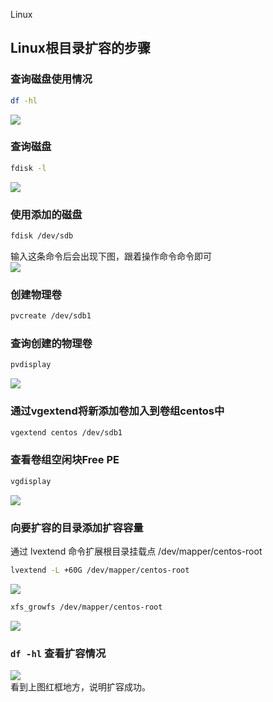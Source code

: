 Linux
<a name="n9Vts"></a>
## Linux根目录扩容的步骤
<a name="V7Z4A"></a>
### 查询磁盘使用情况
```bash
df -hl
```
![](https://cdn.nlark.com/yuque/0/2022/webp/396745/1643945756758-2c23649a-0297-44ae-8094-82396cf4fb29.webp#clientId=ud6ab5a02-d804-4&from=paste&id=u00376f55&originHeight=369&originWidth=1080&originalType=url&ratio=1&rotation=0&showTitle=false&status=done&style=none&taskId=u62232658-f122-461d-b8ba-6d048987eeb&title=)
<a name="KQcBo"></a>
### 查询磁盘
```bash
fdisk -l
```
![](https://cdn.nlark.com/yuque/0/2022/webp/396745/1643945756699-8f22395b-1f72-4dd8-b901-8b0b20104259.webp#clientId=ud6ab5a02-d804-4&from=paste&id=u4cc12f3f&originHeight=553&originWidth=701&originalType=url&ratio=1&rotation=0&showTitle=false&status=done&style=none&taskId=u3b6e4419-9046-4797-a4b9-642cf8b447b&title=)
<a name="RCEZd"></a>
### 使用添加的磁盘
```bash
fdisk /dev/sdb
```
输入这条命令后会出现下图，跟着操作命令命令即可<br />![](https://cdn.nlark.com/yuque/0/2022/webp/396745/1643945756444-8aa7d4e1-9294-4ecb-996a-a0bccd77ea7a.webp#clientId=ud6ab5a02-d804-4&from=paste&id=u2e8a578b&originHeight=597&originWidth=761&originalType=url&ratio=1&rotation=0&showTitle=false&status=done&style=none&taskId=ue985d6fd-e645-4dfc-8e81-88eda618a85&title=)
<a name="SVxyP"></a>
### 创建物理卷
```bash
pvcreate /dev/sdb1
```
<a name="XZM9t"></a>
### 查询创建的物理卷
```bash
pvdisplay
```
![](https://cdn.nlark.com/yuque/0/2022/webp/396745/1643945757058-24d671b5-4fe0-415e-93f0-032a888a689f.webp#clientId=ud6ab5a02-d804-4&from=paste&id=u9d048552&originHeight=1030&originWidth=1018&originalType=url&ratio=1&rotation=0&showTitle=false&status=done&style=none&taskId=ud2222a43-aaa0-473a-b136-ceca87adbf0&title=)
<a name="IUsiM"></a>
### 通过vgextend将新添加卷加入到卷组centos中
```bash
vgextend centos /dev/sdb1
```
<a name="aRsZJ"></a>
### 查看卷组空闲块Free PE
```bash
vgdisplay
```
![](https://cdn.nlark.com/yuque/0/2022/webp/396745/1643945756423-185b40bc-aae5-4ccc-b951-5e8a4fbbf14f.webp#clientId=ud6ab5a02-d804-4&from=paste&id=u6f3357d8&originHeight=828&originWidth=1080&originalType=url&ratio=1&rotation=0&showTitle=false&status=done&style=none&taskId=u0a74ef76-6f14-4aad-a9b0-ea8b9f406aa&title=)
<a name="TSvkV"></a>
### 向要扩容的目录添加扩容容量
通过 lvextend 命令扩展根目录挂载点 /dev/mapper/centos-root
```bash
lvextend -L +60G /dev/mapper/centos-root
```
![](https://cdn.nlark.com/yuque/0/2022/webp/396745/1643945757257-318662bb-209f-4dfa-9d04-dd34bc045f49.webp#clientId=ud6ab5a02-d804-4&from=paste&id=u27111e76&originHeight=60&originWidth=751&originalType=url&ratio=1&rotation=0&showTitle=false&status=done&style=none&taskId=u3bb328de-512c-4c09-aea9-66077ec157f&title=)
```bash
xfs_growfs /dev/mapper/centos-root
```
![](https://cdn.nlark.com/yuque/0/2022/webp/396745/1643945757559-2d7bd81b-04b2-446b-a333-e22e4f3c38a5.webp#clientId=ud6ab5a02-d804-4&from=paste&id=u9c685120&originHeight=362&originWidth=1080&originalType=url&ratio=1&rotation=0&showTitle=false&status=done&style=none&taskId=ub8684658-f918-4ea6-a92a-2ce28b7a672&title=)
<a name="D0m58"></a>
### `df -hl` 查看扩容情况
![](https://cdn.nlark.com/yuque/0/2022/webp/396745/1643945757833-47fcd384-d97f-4622-a391-279767f79b14.webp#clientId=ud6ab5a02-d804-4&from=paste&id=uc2b30e4e&originHeight=432&originWidth=1080&originalType=url&ratio=1&rotation=0&showTitle=false&status=done&style=none&taskId=uc9754a28-76b8-4ab5-8236-87a4a8891e3&title=)<br />看到上图红框地方，说明扩容成功。
